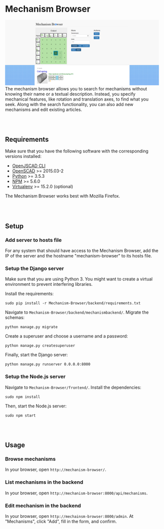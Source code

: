 # Mechanism Browser
![](screenshots/matrix_input.png)
The mechanism browser allows you to search for mechanisms without knowing their name or a textual description. Instead, you specify mechanical features, like rotation and translation axes, to find what you seek.
Along with the search functionality, you can also add new mechanisms and edit existing articles.


<br></br>
## Requirements
Make sure that you have the following software with the corresponding versions installed:
- [OpenJSCAD CLI](https://github.com/jscad/OpenJSCAD.org/tree/master/packages/cli)
- [OpenSCAD](http://www.openscad.org/) >= 2015.03-2
- [Python](https://www.python.org/downloads/) >= 3.5.3
- [NPM](https://www.npmjs.com/get-npm) >= 5.6.0
- [Virtualenv](https://virtualenv.pypa.io/en/stable/installation/) >= 15.2.0 (optional)

The Mechanism Browser works best with Mozilla Firefox.


<br></br>
## Setup
### Add server to hosts file
For any system that should have access to the Mechanism Browser, add the IP of the server and the hostname "mechanism-browser" to its hosts file.

### Setup the Django server
Make sure that you are using Python 3.
You might want to create a virtual environment to prevent interfering libraries.

Install the requirements:
```
sudo pip install -r Mechanism-Browser/backend/requirements.txt
```

Navigate to `Mechanism-Browser/backend/mechanismbackend/`.
Migrate the schemas:
```
python manage.py migrate
```

Create a superuser and choose a username and a password:
```
python manage.py createsuperuser
```

Finally, start the Django server:
```
python manage.py runserver 0.0.0.0:8000
```

### Setup the Node.js server
Navigate to `Mechanism-Browser/frontend/`.
Install the dependencies:
```
sudo npm install
```

Then, start the Node.js server:
```
sudo npm start
```


<br></br>
## Usage
### Browse mechanisms
In your browser, open `http://mechanism-browser/`.

### List mechanisms in the backend
In your browser, open `http://mechanism-browser:8000/api/mechanisms`.

### Edit mechanism in the backend
In your browser, open `http://mechainsm-browser:8000/admin`.
At "Mechanisms", click "Add", fill in the form, and confirm.
